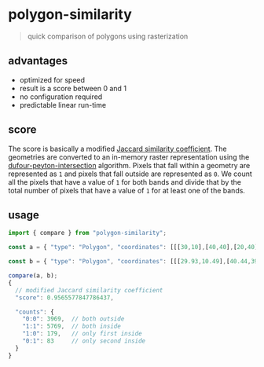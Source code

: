 # polygon-similarity
> quick comparison of polygons using rasterization

## advantages
- optimized for speed
- result is a score between 0 and 1
- no configuration required
- predictable linear run-time

## score
The score is basically a modified [Jaccard similarity coefficient](https://en.wikipedia.org/wiki/Jaccard_index).
The geometries are converted to an in-memory raster representation using the [dufour-peyton-intersection](https://github.com/GeoTIFF/dufour-peyton-intersection) algorithm.
Pixels that fall within a geometry are represented as `1` and 
pixels that fall outside are represented as `0`.
We count all the pixels that have a value of `1` for both bands and divide that
by the total number of pixels that have a value of `1` for at least one of the bands.

## usage
```js
import { compare } from "polygon-similarity";

const a = { "type": "Polygon", "coordinates": [[[30,10],[40,40],[20,40],[10,20],[30,10]]] };

const b = { "type": "Polygon", "coordinates": [[[29.93,10.49],[40.44,39.76],[20.39,40.31],[10.45,20.20],[29.93,10.49]]] };

compare(a, b);
{
  // modified Jaccard similarity coefficient
  "score": 0.9565577847786437,

  "counts": {
    "0:0": 3969,  // both outside
    "1:1": 5769,  // both inside
    "1:0": 179,   // only first inside
    "0:1": 83     // only second inside
  }
}
```